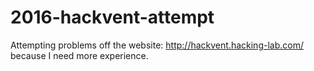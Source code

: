 # 2016-hackvent-attempt
Attempting problems off the website: http://hackvent.hacking-lab.com/ because I need more experience.
